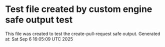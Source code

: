 # Test file created by custom engine safe output test
This file was created to test the create-pull-request safe output.
Generated at: Sat Sep  6 16:05:09 UTC 2025
